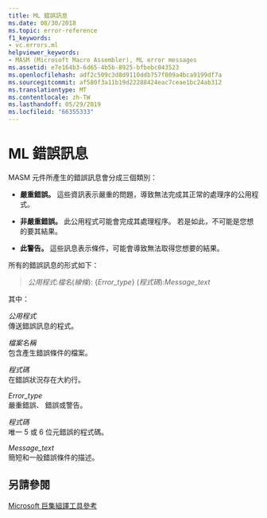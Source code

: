 ```yaml
---
title: ML 錯誤訊息
ms.date: 08/30/2018
ms.topic: error-reference
f1_keywords:
- vc.errors.ml
helpviewer_keywords:
- MASM (Microsoft Macro Assembler), ML error messages
ms.assetid: e7e164b3-6d65-4b5b-8925-bfbebc043523
ms.openlocfilehash: adf2c509c3d8d9110ddb757f809a4bca9199df7a
ms.sourcegitcommit: af580f3a11b19d22288424eac7ceae1bc24ab312
ms.translationtype: MT
ms.contentlocale: zh-TW
ms.lasthandoff: 05/29/2019
ms.locfileid: "66355333"
---
```

# <a name="ml-error-messages"></a>ML 錯誤訊息

MASM 元件所產生的錯誤訊息會分成三個類別：

- **嚴重錯誤。** 這些資訊表示嚴重的問題，導致無法完成其正常的處理序的公用程式。

- **非嚴重錯誤。** 此公用程式可能會完成其處理程序。 若是如此，不可能是您想的要其結果。

- **此警告。** 這些訊息表示條件，可能會導致無法取得您想要的結果。

所有的錯誤訊息的形式如下：

> *公用程式*:*檔名*(*線條*): {*Error_type*} (*程式碼*):*Message_text*

其中：

*公用程式*<br/>
傳送錯誤訊息的程式。

*檔案名稱*<br/>
包含產生錯誤條件的檔案。

*程式碼*<br/>
在錯誤狀況存在大約行。

*Error_type*<br/>
嚴重錯誤、 錯誤或警告。

*程式碼*<br/>
唯一 5 或 6 位元錯誤的程式碼。

*Message_text*<br/>
簡短和一般錯誤條件的描述。

## <a name="see-also"></a>另請參閱

[Microsoft 巨集組譯工具參考](../../assembler/masm/microsoft-macro-assembler-reference.md)
